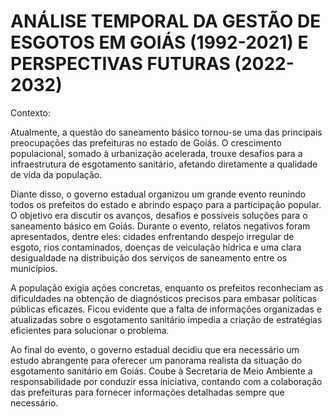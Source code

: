 # ANÁLISE TEMPORAL DA GESTÃO DE ESGOTOS EM GOIÁS (1992-2021) E PERSPECTIVAS FUTURAS (2022-2032)

Contexto:

Atualmente, a questão do saneamento básico tornou-se uma das principais preocupações das prefeituras no estado de Goiás. O crescimento populacional, somado à urbanização acelerada, trouxe desafios para a infraestrutura de esgotamento sanitário, afetando diretamente a qualidade de vida da população.

Diante disso, o governo estadual organizou um grande evento reunindo todos os prefeitos do estado e abrindo espaço para a participação popular. O objetivo era discutir os avanços, desafios e possíveis soluções para o saneamento básico em Goiás. Durante o evento, relatos negativos foram apresentados, dentre eles: cidades enfrentando despejo irregular de esgoto, rios contaminados, doenças de veiculação hídrica e uma clara desigualdade na distribuição dos serviços de saneamento entre os municípios.

A população exigia ações concretas, enquanto os prefeitos reconheciam as dificuldades na obtenção de diagnósticos precisos para embasar políticas públicas eficazes. Ficou evidente que a falta de informações organizadas e atualizadas sobre o esgotamento sanitário impedia a criação de estratégias eficientes para solucionar o problema.

Ao final do evento, o governo estadual decidiu que era necessário um estudo abrangente para oferecer um panorama realista da situação do esgotamento sanitário em Goiás. Coube à Secretaria de Meio Ambiente a responsabilidade por conduzir essa iniciativa, contando com a colaboração das prefeituras para fornecer informações detalhadas sempre que necessário.

